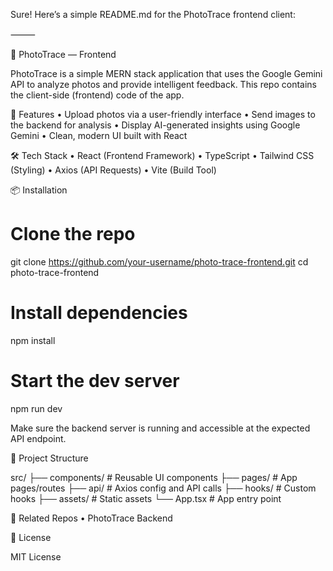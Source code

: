Sure! Here’s a simple README.md for the PhotoTrace frontend client:

⸻

📸 PhotoTrace — Frontend

PhotoTrace is a simple MERN stack application that uses the Google Gemini API to analyze photos and provide intelligent feedback.
This repo contains the client-side (frontend) code of the app.

🚀 Features
  •	Upload photos via a user-friendly interface
  •	Send images to the backend for analysis
  •	Display AI-generated insights using Google Gemini
  •	Clean, modern UI built with React

🛠️ Tech Stack
  •	React (Frontend Framework)
  •	TypeScript
  •	Tailwind CSS (Styling)
  •	Axios (API Requests)
  •	Vite (Build Tool)

📦 Installation

# Clone the repo
git clone https://github.com/your-username/photo-trace-frontend.git
cd photo-trace-frontend

# Install dependencies
npm install

# Start the dev server
npm run dev

Make sure the backend server is running and accessible at the expected API endpoint.

📁 Project Structure

src/
├── components/      # Reusable UI components
├── pages/           # App pages/routes
├── api/             # Axios config and API calls
├── hooks/           # Custom hooks
├── assets/          # Static assets
└── App.tsx          # App entry point

🔗 Related Repos
  •	PhotoTrace Backend

📄 License

MIT License